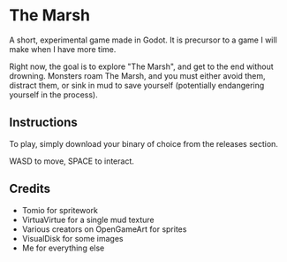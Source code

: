 # The Marsh

A short, experimental game made in Godot. It is precursor to a game I will make when I have more time.

Right now, the goal is to explore "The Marsh", and get to the end without drowning. Monsters roam The Marsh, and you must either avoid them, distract them, or sink in mud to save yourself (potentially endangering yourself in the process).

## Instructions

To play, simply download your binary of choice from the releases section.

WASD to move, SPACE to interact.

## Credits

* Tomio for spritework
* VirtuaVirtue for a single mud texture
* Various creators on OpenGameArt for sprites
* VisualDisk for some images
* Me for everything else
